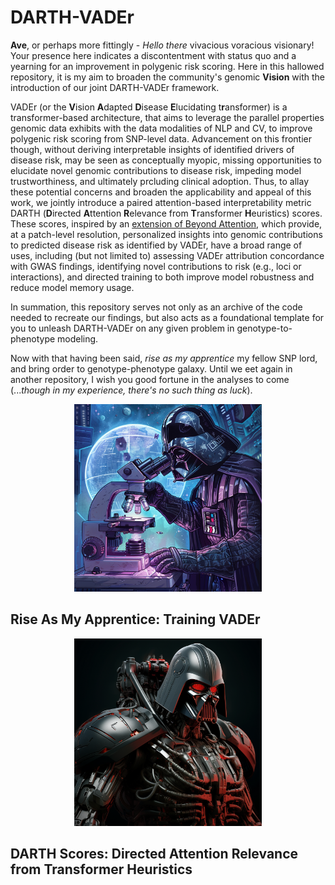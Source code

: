 # DARTH-VADEr

**Ave**, or perhaps more fittingly - *Hello there* vivacious voracious visionary! Your presence here indicates a discontentment with status quo and a yearning for an improvement in polygenic risk scoring. Here in this hallowed repository, it is my aim to broaden the community's genomic **Vision** with the introduction of our joint DARTH-VADEr framework. 

VADEr (or the **V**ision **A**dapted **D**isease **E**lucidating t**r**ansformer) is a transformer-based architecture, that aims to leverage the parallel properties genomic data 
exhibits with the data modalities of NLP and CV, to improve polygenic risk scoring from SNP-level data. Advancement on this frontier though, without deriving interpretable insights
of identified drivers of disease risk, may be seen as conceptually myopic, missing opportunities to elucidate novel genomic contributions to disease risk, impeding model trustworthiness,
and ultimately prcluding clinical adoption. Thus, to allay these potential concerns and broaden the applicability and appeal of this work, we jointly introduce a paired attention-based
interpretability metric DARTH (**D**irected **A**ttention **R**elevance from **T**ransformer **H**euristics) scores. These scores, inspired by an [extension of Beyond Attention](https://arxiv.org/pdf/2103.15679), which provide, at a patch-level resolution, personalized insights into genomic contributions to predicted disease risk as identified by VADEr, have a broad range of
uses, including (but not limited to) assessing VADEr attribution concordance with GWAS findings, identifying novel contributions to risk (e.g., loci or interactions), and directed training
to both improve model robustness and reduce model memory usage.  

In summation, this repository serves not only as an archive of the code needed to recreate our findings, but also acts as a foundational template for you to unleash DARTH-VADEr on any given
problem in genotype-to-phenotype modeling. 

Now with that having been said, *rise as my apprentice* my fellow SNP lord, and bring order to genotype-phenotype galaxy. Until we eet again in another repository, I wish you good fortune in the analyses to come (...*though in my experience, there's no such thing as luck*).

<p align="center">
<img src="imgs/DR_VADEr.png" width = 300>
</p>

## Rise As My Apprentice: Training VADEr

<p align="center">
<img src="imgs/VADEr_Robots_In_Disguise.png" width = 300>
</p>


## DARTH Scores: Directed Attention Relevance from Transformer Heuristics

